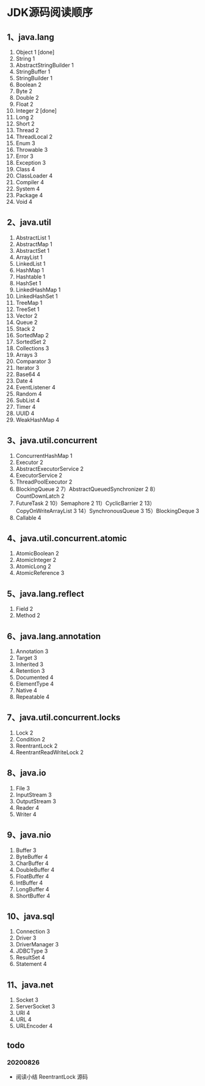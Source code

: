 JDK源码阅读顺序
====

## 1、java.lang

1) Object 1 [done]
2) String 1
3) AbstractStringBuilder 1
4) StringBuffer 1
5) StringBuilder 1
6) Boolean 2
7) Byte 2
8) Double 2
9) Float 2
10) Integer 2 [done]
11) Long 2
12) Short 2
13) Thread 2
14) ThreadLocal 2
15) Enum 3
16) Throwable 3
17) Error 3
18) Exception 3
19) Class 4
20) ClassLoader 4
21) Compiler 4
22) System 4
23) Package 4
24) Void 4

## 2、java.util

1) AbstractList 1
2) AbstractMap 1
3) AbstractSet 1
4) ArrayList 1
5) LinkedList 1
6) HashMap 1
7) Hashtable 1
8) HashSet 1
9) LinkedHashMap 1
10) LinkedHashSet 1
11) TreeMap 1
12) TreeSet 1
13) Vector 2
14) Queue 2
15) Stack 2
16) SortedMap 2
17) SortedSet 2
18) Collections 3
19) Arrays 3
20) Comparator 3
21) Iterator 3
22) Base64 4
23) Date 4
24) EventListener 4
25) Random 4
26) SubList 4
27) Timer 4
28) UUID 4
29) WeakHashMap 4


## 3、java.util.concurrent

1) ConcurrentHashMap 1
2) Executor 2
3) AbstractExecutorService 2
4) ExecutorService 2
5) ThreadPoolExecutor 2
6) BlockingQueue 2
7）AbstractQueuedSynchronizer 2
8）CountDownLatch 2
9) FutureTask 2
10）Semaphore 2
11）CyclicBarrier 2
13）CopyOnWriteArrayList 3
14）SynchronousQueue 3
15）BlockingDeque 3
16) Callable 4

## 4、java.util.concurrent.atomic

1) AtomicBoolean 2
2) AtomicInteger 2
3) AtomicLong 2
4) AtomicReference 3

## 5、java.lang.reflect

1) Field 2
2) Method 2

## 6、java.lang.annotation

1) Annotation 3
2) Target 3
3) Inherited 3
4) Retention 3
5) Documented 4
6) ElementType 4
7) Native 4
8) Repeatable 4

## 7、java.util.concurrent.locks

1) Lock 2
2) Condition 2
3) ReentrantLock 2
4) ReentrantReadWriteLock 2

## 8、java.io

1) File 3
2) InputStream   3
3) OutputStream  3
4) Reader  4
5) Writer  4

## 9、java.nio

1) Buffer 3
2) ByteBuffer 4
3) CharBuffer 4
4) DoubleBuffer 4
5) FloatBuffer 4
6) IntBuffer 4
7) LongBuffer 4
8) ShortBuffer 4

## 10、java.sql

1) Connection 3
2) Driver 3
3) DriverManager 3
4) JDBCType 3
5) ResultSet 4
6) Statement 4

## 11、java.net

1) Socket 3
2) ServerSocket 3
3) URI 4
4) URL 4
5) URLEncoder 4


## todo

### 20200826

- 阅读小结 ReentrantLock 源码